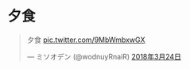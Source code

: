# 夕食

<blockquote class="twitter-tweet" data-lang="ja"><p lang="ja" dir="ltr">夕食 <a href="https://t.co/9MbWmbxwGX">pic.twitter.com/9MbWmbxwGX</a></p>&mdash; ミソオデン (@wodnuyRnaiR) <a href="https://twitter.com/wodnuyRnaiR/status/977500688279154688?ref_src=twsrc%5Etfw">2018年3月24日</a></blockquote>
